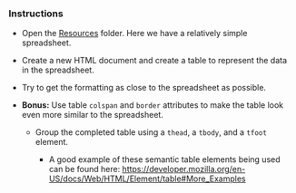 ### Instructions

* Open the [Resources](Resources) folder. Here we have a relatively simple spreadsheet.

* Create a new HTML document and create a table to represent the data in the spreadsheet.

* Try to get the formatting as close to the spreadsheet as possible.

* **Bonus:** Use table `colspan` and `border` attributes to make the table look even more similar to the spreadsheet.

  * Group the completed table using a `thead`, a `tbody`, and a `tfoot` element. 

    * A good example of these semantic table elements being used can be found here: <https://developer.mozilla.org/en-US/docs/Web/HTML/Element/table#More_Examples>
